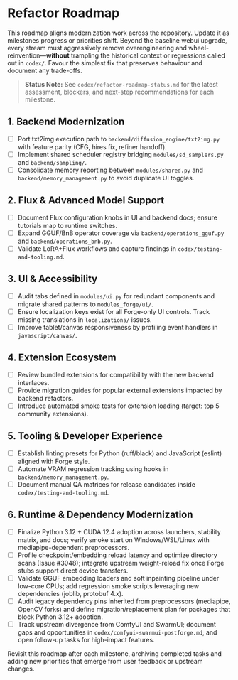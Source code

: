 # Refactor Roadmap

This roadmap aligns modernization work across the repository. Update it as milestones progress or priorities shift. Beyond the baseline webui upgrade, every stream must aggressively remove overengineering and wheel-reinvention—**without** trampling the historical context or regressions called out in `codex/`. Favour the simplest fix that preserves behaviour and document any trade-offs.

> **Status Note:** See `codex/refactor-roadmap-status.md` for the latest assessment,
> blockers, and next-step recommendations for each milestone.

## 1. Backend Modernization
- [ ] Port txt2img execution path to `backend/diffusion_engine/txt2img.py` with feature parity (CFG, hires fix, refiner handoff).
- [ ] Implement shared scheduler registry bridging `modules/sd_samplers.py` and `backend/sampling/`.
- [ ] Consolidate memory reporting between `modules/shared.py` and `backend/memory_management.py` to avoid duplicate UI toggles.

## 2. Flux & Advanced Model Support
- [ ] Document Flux configuration knobs in UI and backend docs; ensure tutorials map to runtime switches.
- [ ] Expand GGUF/BnB operator coverage via `backend/operations_gguf.py` and `backend/operations_bnb.py`.
- [ ] Validate LoRA+Flux workflows and capture findings in `codex/testing-and-tooling.md`.

## 3. UI & Accessibility
- [ ] Audit tabs defined in `modules/ui.py` for redundant components and migrate shared patterns to `modules_forge/ui/`.
- [ ] Ensure localization keys exist for all Forge-only UI controls. Track missing translations in `localizations/` issues.
- [ ] Improve tablet/canvas responsiveness by profiling event handlers in `javascript/canvas/`.

## 4. Extension Ecosystem
- [ ] Review bundled extensions for compatibility with the new backend interfaces.
- [ ] Provide migration guides for popular external extensions impacted by backend refactors.
- [ ] Introduce automated smoke tests for extension loading (target: top 5 community extensions).

## 5. Tooling & Developer Experience
- [ ] Establish linting presets for Python (ruff/black) and JavaScript (eslint) aligned with Forge style.
- [ ] Automate VRAM regression tracking using hooks in `backend/memory_management.py`.
- [ ] Document manual QA matrices for release candidates inside `codex/testing-and-tooling.md`.

## 6. Runtime & Dependency Modernization
- [ ] Finalize Python 3.12 + CUDA 12.4 adoption across launchers, stability matrix, and docs; verify smoke start on Windows/WSL/Linux with mediapipe-dependent preprocessors.
- [ ] Profile checkpoint/embedding reload latency and optimize directory scans (Issue #3048); integrate upstream weight-reload fix once Forge stubs support direct device transfers.
- [ ] Validate GGUF embedding loaders and soft inpainting pipeline under low-core CPUs; add regression smoke scripts leveraging new dependencies (joblib, protobuf 4.x).
- [ ] Audit legacy dependency pins inherited from preprocessors (mediapipe, OpenCV forks) and define migration/replacement plan for packages that block Python 3.12+ adoption.
- [ ] Track upstream divergence from ComfyUI and SwarmUI; document gaps and opportunities in `codex/comfyui-swarmui-postforge.md`, and open follow-up tasks for high-impact features.

Revisit this roadmap after each milestone, archiving completed tasks and adding new priorities that emerge from user feedback or upstream changes.
